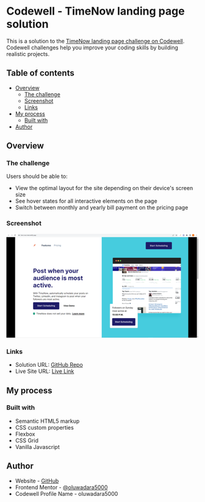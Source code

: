 # Codewell - TimeNow landing page solution

This is a solution to the [TimeNow landing page challenge on Codewell](https://www.codewell.cc/challenges/timenow-landing-page--608d9a7d747bad001532bd70). Codewell challenges help you improve your coding skills by building realistic projects.

## Table of contents

- [Overview](#overview)
  - [The challenge](#the-challenge)
  - [Screenshot](#screenshot)
  - [Links](#links)
- [My process](#my-process)
  - [Built with](#built-with)
- [Author](#author)

## Overview

### The challenge

Users should be able to:

- View the optimal layout for the site depending on their device's screen size
- See hover states for all interactive elements on the page
- Switch between monthly and yearly bill payment on the pricing page

### Screenshot

![](./Assets/screenshot.png)

### Links

- Solution URL: [GitHub Repo](https://github.com/oluwadara5000/timenow)
- Live Site URL: [Live Link](https://time-now-test.netlify.app/)

## My process

### Built with

- Semantic HTML5 markup
- CSS custom properties
- Flexbox
- CSS Grid
- Vanilla Javascript

## Author

- Website - [GitHub](https://github.com/oluwadara5000)
- Frontend Mentor - [@oluwadara5000](https://www.frontendmentor.io/profile/oluwadara5000)
- Codewell Profile Name - oluwadara5000

